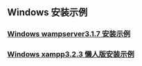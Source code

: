 


## Windows 安装示例  



###  [Windows wampserver3.1.7 安装示例](/help.php?md=install-windows-wamp)  

###  [Windows xampp3.2.3 懒人版安装示例](/help.php?md=install-windows-xampp-portable)
 

 

 
 
